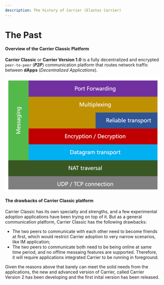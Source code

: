 ```yaml
---
description: The history of Carrier (Elastos Carrier)
---
```


# The Past

#### Overview of the Carrier Classic Platform&#x20;

**Carrier Classic** or **Carrier Version 1.0** is a fully decentralized and encrypted `peer-to-peer` (_**P2P**_) communication platform that routes network traffic between **dApps** (_Decentralized_ _Applications_). &#x20;

<img src="../.gitbook/assets/file.excalidraw.svg" alt="" class="gitbook-drawing">

#### The drawbacks of Carrier Classic platform

Carrier Classic has its own specialty and strengths, and a few experimental adoption applications have been trying on top of it. But as a general communication platform, Carrier Classic has the following drawbacks:

* The two peers to communicate with each other need to become friends at first, which would restrict Carrier adoption to very narrow scenarios, like IM application;
* The two peers to communicate both need to be being online at same time period, and no offline messaing features are supported. Therefore, it will require applications integrated Carrier to be running in foreground.

Given the reasons above that barely can meet the solid needs from the applications, the new and advanced version of Carrier, called Carrier Version 2 has been developing and the first inital version has been released.
